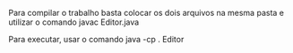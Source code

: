 Para compilar o trabalho basta colocar os dois arquivos na mesma pasta e utilizar o comando javac Editor.java

Para executar, usar o comando java -cp . Editor

